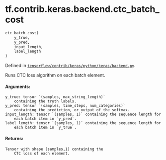 <div itemscope itemtype="http://developers.google.com/ReferenceObject">
<meta itemprop="name" content="tf.contrib.keras.backend.ctc_batch_cost" />
</div>

# tf.contrib.keras.backend.ctc_batch_cost

``` python
ctc_batch_cost(
    y_true,
    y_pred,
    input_length,
    label_length
)
```



Defined in [`tensorflow/contrib/keras/python/keras/backend.py`](https://www.tensorflow.org/code/tensorflow/contrib/keras/python/keras/backend.py).

Runs CTC loss algorithm on each batch element.

#### Arguments:

    y_true: tensor `(samples, max_string_length)`
        containing the truth labels.
    y_pred: tensor `(samples, time_steps, num_categories)`
        containing the prediction, or output of the softmax.
    input_length: tensor `(samples, 1)` containing the sequence length for
        each batch item in `y_pred`.
    label_length: tensor `(samples, 1)` containing the sequence length for
        each batch item in `y_true`.


#### Returns:

    Tensor with shape (samples,1) containing the
        CTC loss of each element.